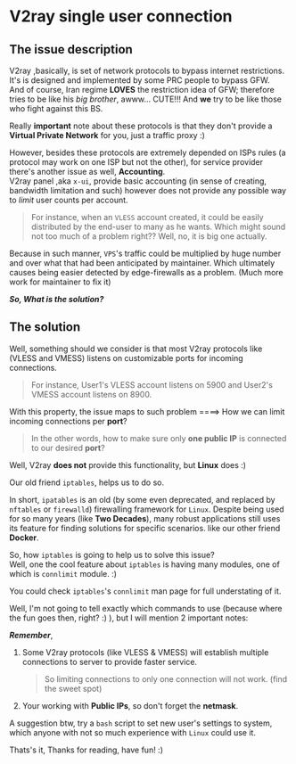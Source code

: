 # V2ray single user connection

## The issue description

V2ray ,basically, is set of network protocols to bypass internet restrictions. It's is designed and implemented by some PRC people to bypass GFW.  
And of course, Iran regime **LOVES** the restriction idea of GFW; therefore tries to be like his *big brother*, awww... CUTE!!! And **we** try to be like those who fight against this BS.

Really **important** note about these protocols is that they don't provide a **Virtual Private Network** for you, just a traffic proxy :)

However, besides these protocols are extremely depended on ISPs rules (a protocol may work on one ISP but not the other), for service provider there's another issue as well, **Accounting**.  
V2ray panel ,aka `x-ui`, provide basic accounting (in sense of creating, bandwidth limitation and such) however does not provide any possible way to *limit* user counts per account.

> For instance, when an `VLESS` account created, it could be easily distributed by the end-user to many as he wants. Which might sound not too much of a problem right?? Well, no, it is big one actually.

Because in such manner, `VPS`'s traffic could be multiplied by huge number and over what that had been anticipated by maintainer. Which ultimately causes being easier detected by edge-firewalls as a problem. (Much more work for maintainer to fix it)

***So, What is the solution?***

## The solution

Well, something should we consider is that most V2ray protocols like (VLESS and VMESS) listens on customizable ports for incoming connections.  
> For instance, User1's VLESS account listens on 5900 and User2's VMESS account listens on 8900.

With this property, the issue maps to such problem ====> How we can limit incoming connections per **port**?  
> In the other words, how to make sure only **one public IP** is connected to our desired **port**?

Well, V2ray **does not** provide this functionality, but **Linux** does :)

Our old friend `iptables`, helps us to do so.

In short, `ipatables` is an old (by some even deprecated, and replaced by `nftables` or `firewalld`) firewalling framework for `Linux`.
Despite being used for so many years (like **Two Decades**), many robust applications still uses its feature for finding solutions for specific scenarios. like our other friend **Docker**.

So, how `iptables` is going to help us to solve this issue?  
Well, one the cool feature about `iptables` is having many modules, one of which is `connlimit` module. :)

You could check `iptables`'s `connlimit` man page for full understating of it.

Well, I'm not going to tell exactly which commands to use (because where the fun goes then, right? :) ), but I will mention 2 important notes:

***Remember***,

1. Some V2ray protocols (like VLESS & VMESS) will establish multiple connections to server to provide faster service.
    > So limiting connections to only one connection will not work. (find the sweet spot)

2. Your working with **Public IPs**, so don't forget the **netmask**.

A suggestion btw, try a `bash` script to set new user's settings to system, which anyone with not so much experience with `Linux` could use it.

Thats's it,
Thanks for reading, have fun! :)
